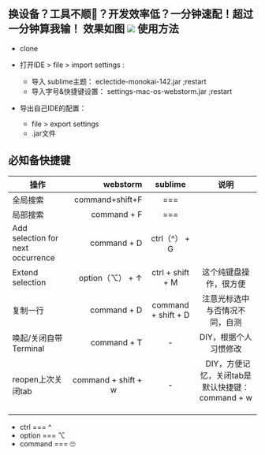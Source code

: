 换设备？工具不顺👀？开发效率低？一分钟速配！超过一分钟算我输！
效果如图
![](https://github.com/Nunchakus888/MyIDEConfigs/blob/master/webstorm.png)
使用方法
---------

* clone

* 打开IDE > file > import settings :
    + 导入 sublime主题： eclectide-monokai-142.jar ;restart
    + 导入字号&快捷键设置： settings-mac-os-webstorm.jar ;restart
    
* 导出自己IDE的配置：
    + file > export settings
    + .jar文件

必知备快捷键
------
| 操作           | webstorm | sublime  |  说明                   
| --------       | -------: | :----:   | :----:                
| 全局搜索       | command+shift+F             | === |                       
| 局部搜索       | command + F                     | ===  |                       
| Add selection for next occurrence              | command + D  | ctrl（^） + G |         
| Extend selection | option（⌥） + ↑              | ctrl + shift + M     |  这个纯键盘操作，很方便          
| 复制一行       | command + D                    | command + shift + D  |   注意光标选中与否情况不同，自测     
| 唤起/关闭自带Terminal | command + T             | -  |   DIY，根据个人习惯修改       
| reopen上次关闭tab | command + shift + w             | -  |   DIY，方便记忆，关闭tab是默认快捷键：command + w       


* ctrl      === ^
* option    === ⌥
* command === 🙄
